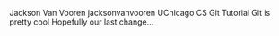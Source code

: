 Jackson Van Vooren jacksonvanvooren
UChicago CS Git Tutorial
Git is pretty cool
Hopefully our last change...

